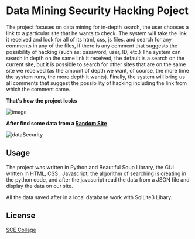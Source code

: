 # Data Mining Security Hacking Poject

The project focuses on data mining for in-depth search, the user chooses a link to a particular site that he wants to check.
The system will take the link it received and look for all of its html, css, js files.
and search for any comments in any of the files, if there is any comment that suggests the possibility of hacking (such as: password, user, ID, etc.)
The system can search in depth on the same link it received, the default is a search on the current site, but it is possible to search for other sites that are on the same site we received (as the amount of depth we want, of course, the more time the system runs, the more depth it wants).
Finally, the system will bring us all comments that suggest the possibility of hacking including the link from which the comment came.

**That's how the project looks**

![image](https://user-images.githubusercontent.com/33221427/70856030-4015d600-1edd-11ea-9c9f-d7f2efd9d46a.png)

**After find some data from a [Random Site](https://www.a1securitycameras.com/technical-support/default-username-passwords-ip-addresses-for-surveillance-cameras/)**

![dataSecurity](https://user-images.githubusercontent.com/33221427/70856039-5facfe80-1edd-11ea-9da3-261dff775702.gif)
## Usage
The project was written in Python and Beautiful Soup Library, the GUI written in HTML, CSS , Javascript, the algorithm of searching is creating in the python code, and after the javascript read the data from a JSON file and display the data on our site.

All the data saved after in a local database work with SqlLite3 Libary.

## License
[SCE Collage](https://www.sce.ac.il/)
